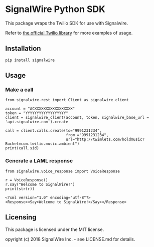 # SignalWire Python SDK

This package wraps the Twilio SDK for use with Signalwire.

Refer to [the official Twilio library](https://github.com/twilio/twilio-python) for more examples of usage.

## Installation

`pip install signalwire`

## Usage

### Make a call

```
from signalwire.rest import Client as signalwire_client

account = "ACXXXXXXXXXXXXXXXXX"
token = "YYYYYYYYYYYYYYYYYY"
client = signalwire_client(account, token, signalwire_base_url = 'api.signalwire.com').create

call = client.calls.create(to="9991231234",
                           from_="9991231234",
                           url="http://twimlets.com/holdmusic?Bucket=com.twilio.music.ambient")
print(call.sid)
```

### Generate a LAML response

```
from signalwire.voice_response import VoiceResponse

r = VoiceResponse()
r.say("Welcome to SignalWire!")
print(str(r))
```

```
<?xml version="1.0" encoding="utf-8"?>
<Response><Say>Welcome to SignalWire!</Say></Response>
```

## Licensing

This package is licensed under the MIT license.

opyright (c) 2018 SignalWire Inc. - see LICENSE.md for details.
